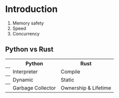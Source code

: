 # Introduction

1. Memory safety
2. Speed
3. Concurrency

## Python vs Rust

<table>
  <tr>
    <th></th>
    <th scope="col">Python</th>
    <th scope="col">Rust</th>
  </tr>
  <tr>
    <th scope="row"></th>
    <td>Interpreter</td>
    <td>Compile</td>
  </tr>
  <tr>
    <th scope="row"></th>
    <td>Dynamic</td>
    <td>Static</td>
  </tr>
  <tr>
    <th scope="row"></th>
    <td>Garbage Collector</td>
    <td>Ownership & Lifetime</td>
  </tr>
</table> 

